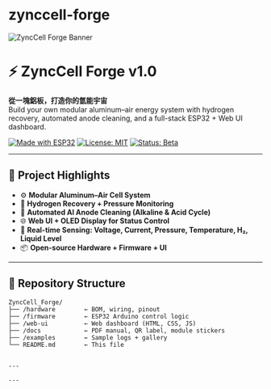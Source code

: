 # zynccell-forge

![ZyncCell Forge Banner](https://github.com/harris-2025/zynccell-forge/blob/main/docs/banner.png)


# ⚡ ZyncCell Forge v1.0

**從一塊鋁板，打造你的氫能宇宙**  
Build your own modular aluminum–air energy system with hydrogen recovery, automated anode cleaning, and a full-stack ESP32 + Web UI dashboard.

[![Made with ESP32](https://img.shields.io/badge/Made%20with-ESP32-orange.svg)]() [![License: MIT](https://img.shields.io/badge/License-MIT-blue.svg)]() [![Status: Beta](https://img.shields.io/badge/Version-v1.0-black.svg)]()

---

## 🚀 Project Highlights

- ⚙️ **Modular Aluminum–Air Cell System**  
- 💨 **Hydrogen Recovery + Pressure Monitoring**  
- 🧼 **Automated Al Anode Cleaning (Alkaline & Acid Cycle)**  
- 🌐 **Web UI + OLED Display for Status Control**  
- 🧪 **Real-time Sensing: Voltage, Current, Pressure, Temperature, H₂, Liquid Level**  
- 📦 **Open-source Hardware + Firmware + UI**

---

## 🧰 Repository Structure

```plaintext
ZyncCell_Forge/
├── /hardware        ← BOM, wiring, pinout
├── /firmware        ← ESP32 Arduino control logic
├── /web-ui          ← Web dashboard (HTML, CSS, JS)
├── /docs            ← PDF manual, QR label, module stickers
├── /examples        ← Sample logs + gallery
└── README.md        ← This file


---

---
